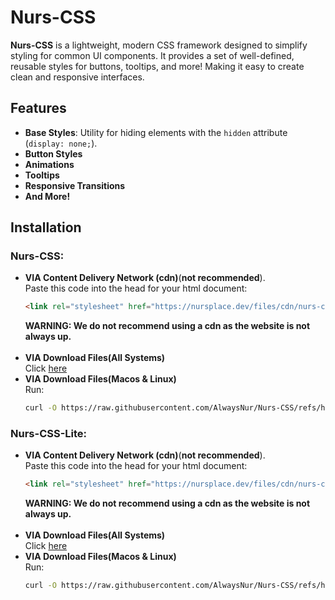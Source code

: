 # Nurs-CSS

**Nurs-CSS** is a lightweight, modern CSS framework designed to simplify styling for common UI components. It provides a set of well-defined, reusable styles for buttons, tooltips, and more! Making it easy to create clean and responsive interfaces.

## Features

- **Base Styles**: Utility for hiding elements with the `hidden` attribute (`display: none;`).
- **Button Styles**
- **Animations**
- **Tooltips**
- **Responsive Transitions**
- **And More!**

## Installation
### Nurs-CSS:
* **VIA Content Delivery Network (cdn)**(**not recommended**).
  <br>Paste this code into the head for your html document:
  ```html
  <link rel="stylesheet" href="https://nursplace.dev/files/cdn/nurs-css/nurs-css.min.css">
  ```
  **WARNING: We do not recommend using a cdn as the website is not always up.**
  <br><br>
* **VIA Download Files(All Systems)<br>**
  Click <a href="https://nursplace.dev/files/cdn/nurs-css/nurs-css.min.css" download>here</a>
* **VIA Download Files(Macos & Linux)**<br>
 Run:
  ```bash
  curl -O https://raw.githubusercontent.com/AlwaysNur/Nurs-CSS/refs/heads/main/dist/nurs-css/nurs-css.min.css
  ```




### Nurs-CSS-Lite:
* **VIA Content Delivery Network (cdn)**(**not recommended**).
  <br>Paste this code into the head for your html document:
  ```html
  <link rel="stylesheet" href="https://nursplace.dev/files/cdn/nurs-css-lite/nurs-css-lite.min.css">
  ```
  **WARNING: We do not recommend using a cdn as the website is not always up.**
  <br><br>
* **VIA Download Files(All Systems)<br>**
  Click <a href="https://nursplace.dev/files/cdn/nurs-css-lite/nurs-css-lite.min.css" download>here</a>
* **VIA Download Files(Macos & Linux)**<br>
 Run:
  ```bash
  curl -O https://raw.githubusercontent.com/AlwaysNur/Nurs-CSS/refs/heads/main/dist/nurs-css-lite/nurs-css-lite.min.css
  ```





